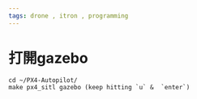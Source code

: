 ```yaml
---
tags: drone , itron , programming
---
```

# 打開gazebo
```
cd ~/PX4-Autopilot/
make px4_sitl gazebo (keep hitting `u` &  `enter`)
```

